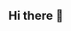 ## Hi there 👋

<!--
**ouyang-xmu/ouyang-xmu** is a ✨ _special_ ✨ repository because its `README.md` (this file) appears on your GitHub profile.

Here are some ideas to get you started:

- 🔭 I’m currently pursuing a master’s degree at Xiamen University.
- 🌱 I’m currently learning Spking Neural Network and low-level vision.
- 💬 You can contact me at oyang133@gmail.com.
